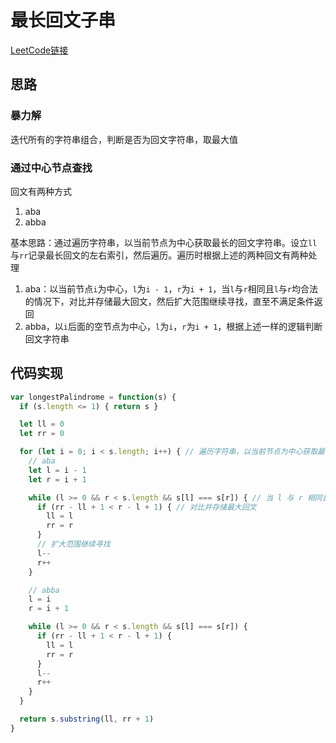 # 最长回文子串

[LeetCode链接](https://leetcode-cn.com/problems/longest-palindromic-substring/)

## 思路

### 暴力解

迭代所有的字符串组合，判断是否为回文字符串，取最大值

### 通过中心节点查找

回文有两种方式

1. aba
2. abba

基本思路：通过遍历字符串，以当前节点为中心获取最长的回文字符串。设立`ll`与`rr`记录最长回文的左右索引，然后遍历。遍历时根据上述的两种回文有两种处理

1. aba：以当前节点`i`为中心，`l`为`i - 1`，`r`为`i + 1`，当`l`与`r`相同且`l`与`r`均合法的情况下，对比并存储最大回文，然后扩大范围继续寻找，直至不满足条件返回
2. abba，以`i`后面的空节点为中心，`l`为`i`，`r`为`i + 1`，根据上述一样的逻辑判断回文字符串

## 代码实现

````js
var longestPalindrome = function(s) {
  if (s.length <= 1) { return s }

  let ll = 0
  let rr = 0

  for (let i = 0; i < s.length; i++) { // 遍历字符串，以当前节点为中心获取最长的回文字符串
    // aba
    let l = i - 1
    let r = i + 1

    while (l >= 0 && r < s.length && s[l] === s[r]) { // 当 l 与 r 相同且 l 与 r 均合法
      if (rr - ll + 1 < r - l + 1) { // 对比并存储最大回文
        ll = l
        rr = r
      }
      // 扩大范围继续寻找
      l--
      r++
    }

    // abba
    l = i
    r = i + 1

    while (l >= 0 && r < s.length && s[l] === s[r]) {
      if (rr - ll + 1 < r - l + 1) {
        ll = l
        rr = r
      }
      l--
      r++
    }
  }

  return s.substring(ll, rr + 1)
}
````
